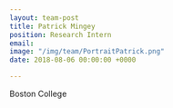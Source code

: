 ```yaml
---
layout: team-post
title: Patrick Mingey
position: Research Intern
email: 
image: "/img/team/PortraitPatrick.png"
date: 2018-08-06 00:00:00 +0000

---
```

Boston College